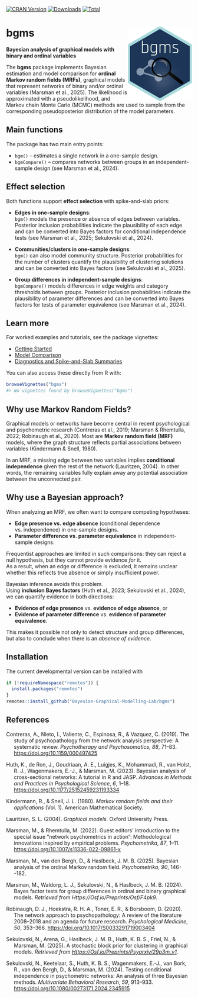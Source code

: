 
<!-- badges: start -->

[![CRAN
Version](https://www.r-pkg.org/badges/version/bgms)](https://cran.r-project.org/package=bgms)
[![Downloads](https://cranlogs.r-pkg.org/badges/bgms)](https://cran.r-project.org/package=bgms)
[![Total](https://cranlogs.r-pkg.org/badges/grand-total/bgms)](https://cran.r-project.org/package=bgms)
<!-- badges: end -->

# bgms <a href="https://bayesiangraphicalmodeling.com"><img src="inst/bgms_sticker.svg" height="200" align="right" /></a>

**Bayesian analysis of graphical models with binary and ordinal
variables**

The **bgms** package implements Bayesian estimation and model comparison
for **ordinal Markov random fields (MRFs)**, graphical models that
represent networks of binary and/or ordinal variables (Marsman et al.,
2025). The likelihood is approximated with a pseudolikelihood, and
Markov chain Monte Carlo (MCMC) methods are used to sample from the
corresponding pseudoposterior distribution of the model parameters.

## Main functions

The package has two main entry points:

- `bgm()` – estimates a single network in a one-sample design.  
- `bgmCompare()` – compares networks between groups in an
  independent-sample design (see Marsman et al., 2024).

## Effect selection

Both functions support **effect selection** with spike-and-slab priors:

- **Edges in one-sample designs**:  
  `bgm()` models the presence or absence of edges between variables.
  Posterior inclusion probabilities indicate the plausibility of each
  edge and can be converted into Bayes factors for conditional
  independence tests (see Marsman et al., 2025; Sekulovski et al.,
  2024).

- **Communities/clusters in one-sample designs**:  
  `bgm()` can also model community structure. Posterior probabilities
  for the number of clusters quantify the plausibility of clustering
  solutions and can be converted into Bayes factors (see Sekulovski et
  al., 2025).

- **Group differences in independent-sample designs**:  
  `bgmCompare()` models differences in edge weights and category
  thresholds between groups. Posterior inclusion probabilities indicate
  the plausibility of parameter differences and can be converted into
  Bayes factors for tests of parameter equivalence (see Marsman et al.,
  2024).

## Learn more

For worked examples and tutorials, see the package vignettes:

- [Getting Started](https://yourpkgdownsite/articles/intro.html)  
- [Model Comparison](https://yourpkgdownsite/articles/comparison.html)  
- [Diagnostics and Spike-and-Slab
  Summaries](https://yourpkgdownsite/articles/diagnostics.html)

You can also access these directly from R with:

``` r
browseVignettes("bgms")
#> No vignettes found by browseVignettes("bgms")
```

## Why use Markov Random Fields?

Graphical models or networks have become central in recent psychological
and psychometric research (Contreras et al., 2019; Marsman & Rhemtulla,
2022; Robinaugh et al., 2020). Most are **Markov random field (MRF)**
models, where the graph structure reflects partial associations between
variables (Kindermann & Snell, 1980).

In an MRF, a missing edge between two variables implies **conditional
independence** given the rest of the network (Lauritzen, 2004). In other
words, the remaining variables fully explain away any potential
association between the unconnected pair.

## Why use a Bayesian approach?

When analyzing an MRF, we often want to compare competing hypotheses:

- **Edge presence vs. edge absence** (conditional dependence
  vs. independence) in one-sample designs.  
- **Parameter difference vs. parameter equivalence** in
  independent-sample designs.

Frequentist approaches are limited in such comparisons: they can reject
a null hypothesis, but they cannot provide evidence *for* it.  
As a result, when an edge or difference is excluded, it remains unclear
whether this reflects true absence or simply insufficient power.

Bayesian inference avoids this problem.  
Using **inclusion Bayes factors** (Huth et al., 2023; Sekulovski et al.,
2024), we can quantify evidence in both directions:

- **Evidence of edge presence** vs. **evidence of edge absence**, or  
- **Evidence of parameter difference** vs. **evidence of parameter
  equivalence**.

This makes it possible not only to detect structure and group
differences, but also to conclude when there is an *absence of
evidence*.

## Installation

The current developmental version can be installed with

``` r
if (!requireNamespace("remotes")) { 
  install.packages("remotes")   
}   
remotes::install_github("Bayesian-Graphical-Modelling-Lab/bgms")
```

## References

<div id="refs" class="references csl-bib-body hanging-indent"
entry-spacing="0" line-spacing="2">

<div id="ref-ContrerasEtAl_2019" class="csl-entry">

Contreras, A., Nieto, I., Valiente, C., Espinosa, R., & Vazquez, C.
(2019). The study of psychopathology from the network analysis
perspective: A systematic review. *Psychotherapy and Psychosomatics*,
*88*, 71–83. <https://doi.org/10.1159/000497425>

</div>

<div id="ref-HuthEtAl_2023_intro" class="csl-entry">

Huth, K., de Ron, J., Goudriaan, A. E., Luigjes, K., Mohammadi, R., van
Holst, R. J., Wagenmakers, E.-J., & Marsman, M. (2023). Bayesian
analysis of cross-sectional networks: A tutorial in R and JASP.
*Advances in Methods and Practices in Psychological Science*, *6*, 1–18.
<https://doi.org/10.1177/25152459231193334>

</div>

<div id="ref-KindermannSnell1980" class="csl-entry">

Kindermann, R., & Snell, J. L. (1980). *Markov random fields and their
applications* (Vol. 1). American Mathematical Society.

</div>

<div id="ref-Lauritzen2004" class="csl-entry">

Lauritzen, S. L. (2004). *Graphical models*. Oxford University Press.

</div>

<div id="ref-MarsmanRhemtulla_2022_SIintro" class="csl-entry">

Marsman, M., & Rhemtulla, M. (2022). Guest editors’ introduction to the
special issue “network psychometrics in action”: Methodological
innovations inspired by empirical problems. *Psychometrika*, *87*, 1–11.
<https://doi.org/10.1007/s11336-022-09861-x>

</div>

<div id="ref-MarsmanVandenBerghHaslbeck_2024" class="csl-entry">

Marsman, M., van den Bergh, D., & Haslbeck, J. M. B. (2025). Bayesian
analysis of the ordinal Markov random field. *Psychometrika*, *90*,
146--182.

</div>

<div id="ref-MarsmanWaldorpSekulovskiHaslbeck_2024" class="csl-entry">

Marsman, M., Waldorp, L. J., Sekulovski, N., & Haslbeck, J. M. B.
(2024). Bayes factor tests for group differences in ordinal and binary
graphical models. *Retrieved from Https://Osf.io/Preprints/Osf/F4pk9*.

</div>

<div id="ref-RobinaughEtAl_2020" class="csl-entry">

Robinaugh, D. J., Hoekstra, R. H. A., Toner, E. R., & Borsboom, D.
(2020). The network approach to psychopathology: A review of the
literature 2008–2018 and an agenda for future research. *Psychological
Medicine*, *50*, 353–366. <https://doi.org/10.1017/S0033291719003404>

</div>

<div id="ref-SekulovskiEtAl_2025" class="csl-entry">

Sekulovski, N., Arena, G., Haslbeck, J. M. B., Huth, K. B. S., Friel,
N., & Marsman, M. (2025). A stochastic block prior for clustering in
graphical models. *Retrieved from
<a href="https://osf.io/preprints/psyarxiv/29p3m_v1"
class="uri">Https://Osf.io/Preprints/Psyarxiv/29p3m_v1</a>*.

</div>

<div id="ref-SekulovskiEtAl_2024" class="csl-entry">

Sekulovski, N., Keetelaar, S., Huth, K. B. S., Wagenmakers, E.-J., van
Bork, R., van den Bergh, D., & Marsman, M. (2024). Testing conditional
independence in psychometric networks: An analysis of three Bayesian
methods. *Multivariate Behavioral Research*, *59*, 913–933.
<https://doi.org/10.1080/00273171.2024.2345915>

</div>

</div>
